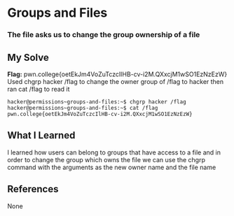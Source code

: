 # Groups and Files
### The file asks us to change the group ownership of a file


## My Solve
**Flag:** pwn.college{oetEkJm4VoZuTczcIlHB-cv-i2M.QXxcjM1wSO1EzNzEzW}
Used chgrp hacker /flag to change the owner group of /flag to hacker
then ran cat /flag to read it


```
hacker@permissions~groups-and-files:~$ chgrp hacker /flag
hacker@permissions~groups-and-files:~$ cat /flag
pwn.college{oetEkJm4VoZuTczcIlHB-cv-i2M.QXxcjM1wSO1EzNzEzW}
```

## What I Learned
I learned how users can belong to groups that have access to a file
and in order to change the group which owns the file we can use the 
chgrp command with the arguments as the new owner name and the file name

## References
None